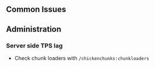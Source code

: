 ## Common Issues

## Administration

### Server side TPS lag

- Check chunk loaders with `/chickenchunks:chunkloaders`
